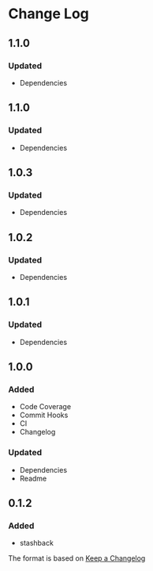 # Change Log

## 1.1.0
### Updated
- Dependencies

## 1.1.0
### Updated
- Dependencies

## 1.0.3
### Updated
- Dependencies

## 1.0.2
### Updated
- Dependencies

## 1.0.1
### Updated
- Dependencies

## 1.0.0
### Added
- Code Coverage
- Commit Hooks
- CI
- Changelog

### Updated
- Dependencies
- Readme


## 0.1.2
### Added
- stashback

The format is based on [Keep a Changelog](http://keepachangelog.com/)
